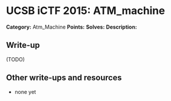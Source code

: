 # UCSB iCTF 2015: ATM_machine

**Category:** Atm_Machine
**Points:** 
**Solves:** 
**Description:**



## Write-up

(TODO)

## Other write-ups and resources

* none yet
